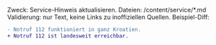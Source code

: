 Zweck: Service-Hinweis aktualisieren.
Dateien: /content/service/*.md
Validierung: nur Text, keine Links zu inoffiziellen Quellen.
Beispiel-Diff:
```diff
- Notruf 112 funktioniert in ganz Kroatien.
+ Notruf 112 ist landesweit erreichbar.
```
